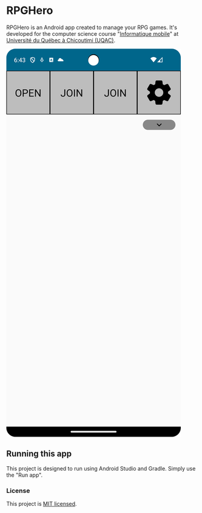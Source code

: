# RPGHero

RPGHero is an Android app created to manage your RPG games. It's developed for the computer science course "[Informatique mobile](https://programmes.uqac.ca/8INF257)" at [Université du Québec à Chicoutimi (UQAC)](https://uqac.ca/).

![img.png](screenshot.png)

## Running this app

This project is designed to run using Android Studio and Gradle. Simply use the "Run app".

### License

This project is [MIT licensed](./LICENSE).
